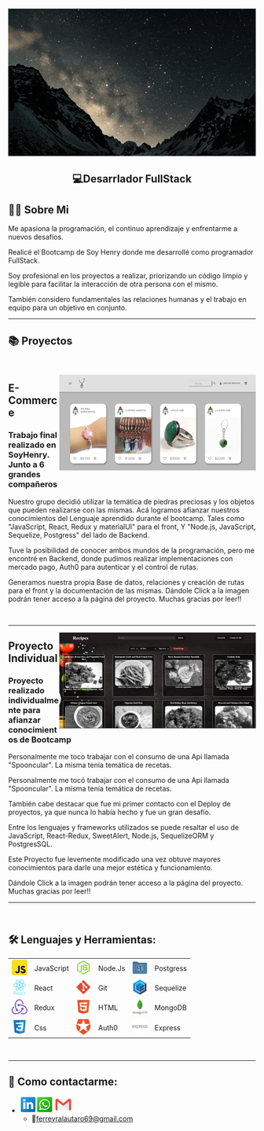 <p>
<a >
<img height="300px" width="100%" src="./assets/holaMundo-dev.gif"/>
</a>
</p>

<h2 align="center">
  💻Desarrlador FullStack
</h2>


## **🧑🏾 Sobre Mi**

<p>
Me apasiona la programación, el continuo aprendizaje y enfrentarme a nuevos desafíos.

Realicé el Bootcamp de Soy Henry donde me desarrollé como programador FullStack.

Soy profesional en los proyectos a realizar, priorizando un código limpio y legible para facilitar la interacción de otra persona con el mismo.

También considero fundamentales las relaciones humanas y el trabajo en equipo para un objetivo en conjunto.

</p>

---


## **📚 Proyectos**

&nbsp;

<a href="https://frontend-pf-g1.vercel.app/">
<img src="./images/HenryEcommerce.jpg" alt="E-commerce HenryDiamonds"  align="right">     
</a>

## E-Commerce

<p width='40%' height="100%"align="rigth"> 
    <h3>Trabajo final realizado en SoyHenry. Junto a 6 grandes compañeros</h3>
    Nuestro grupo decidió utilizar la temática de piedras preciosas y los objetos que pueden realizarse con las mismas. Acá logramos afianzar nuestros conocimientos del Lenguaje aprendido durante el bootcamp. Tales como "JavaScript, React, Redux y materialUI" para el front, Y "Node.js, JavaScript, Sequelize, Postgress" del lado de Backend.
    <p>Tuve la posibilidad de conocer ambos mundos de la programación, pero me encontré en Backend, donde pudimos realizar implementaciones con mercado pago, Auth0 para autenticar y el control de rutas.</p>
    <p>Generamos nuestra propia Base de datos, relaciones y creación de rutas para el front y la documentación de las mismas. Dándole Click a la imagen podrán tener acceso a la página del proyecto. Muchas gracias por leer!!</p>
 </p>

&nbsp;&nbsp;

---

<a href="https://pi-food-sigma.vercel.app/">
<img src="./images/HenryProyIndividual.jpg" alt="Proyecto Individual Spooncular"  align="right">     
</a>

## Proyecto Individual

<p width='40%' height="100%"align="rigth"> 
    <h3>Proyecto realizado individualmente para afianzar conocimientos de Bootcamp</h3>
    Personalmente me toco trabajar con el consumo de una Api llamada "Spooncular". La misma tenia temática de recetas.
    <p>Personalmente me tocó trabajar con el consumo de una Api llamada "Spooncular". La misma tenía temática de recetas.</p>
    <p>También cabe destacar que fue mi primer contacto con el Deploy de proyectos, ya que nunca lo había hecho y fue un gran desafío.</p>
    <p>Entre los lenguajes y frameworks utilizados se puede resaltar el uso de JavaScript, React-Redux, SweetAlert, Node.js, SequelizeORM y PostgresSQL.</p>
    <p>Este Proyecto fue levemente modificado una vez obtuve mayores conocimientos para darle una mejor estética y funcionamiento. </p>
    Dándole Click a la imagen podrán tener acceso a la página del proyecto. Muchas gracias por leer!!</p>
 
---
&nbsp;
## **🛠 Lenguajes y Herramientas:**

<p  width='40%' align="center">

|                                       |            |                               |         |                                     |           |
| ------------------------------------- | ---------- | ----------------------------- | ------- | ----------------------------------- | --------- |
| ![javascript](./icons/javascript.png) | JavaScript | ![nodejs](./icons/nodejs.png) | Node.Js | ![postgres](./icons/postgres.png)   | Postgress |
| ![react](./icons/react.png)           | React      | ![git](./icons/git.png)       | Git     | ![sequelize](./icons/sequelize.png) | Sequelize |
| ![redux](./icons/redux.png)           | Redux      | ![html](./icons/html.png)     | HTML    | ![mongodb](./icons/mongodb.png)     | MongoDB   |
| ![css](./icons/css.png)               | Css        | ![auth0](./icons/auth0.png)   | Auth0   | ![express](./icons/express.png)     | Express   |

</p>

&nbsp;

---

## **📎 Como contactarme:**

- <a href="https://www.linkedin.com/in/lautarof-developer/" target="_blank"><img src="./icons/link.png" width="7%" /></a><a href="https://api.whatsapp.com/send?phone=3513348627" target="_blank"><img src="./icons/wsp.png" width="7%" /></a>
  <a href="mailto: ferreyralautaro69@gmail.com?" target="_blank"><img src="./icons/gmail.png" width="7%" /></a>
  - 📧ferreyralautaro69@gmail.com
